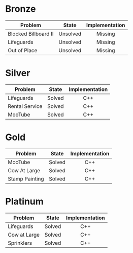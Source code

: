 # Bronze
| Problem        | State           | Implementation  |
| ------------- |:---------------:| :--------------:|
| Blocked Billboard II | Unsolved          | Missing            |
| Lifeguards     | Unsolved          | Missing            |
| Out of Place | Unsolved          | Missing            |
# Silver
| Problem        | State           | Implementation  |
| ------------- |:---------------:| :--------------:|
| Lifeguards | Solved          | C++            |
| Rental Service     | Solved          | C++            |
| MooTube | Solved          | C++            |
# Gold
| Problem        | State           | Implementation  |
| ------------- |:---------------:| :--------------:|
| MooTube | Solved          | C++            |
| Cow At Large     | Solved          | C++            |
| Stamp Painting | Solved          | C++            |
# Platinum
| Problem        | State           | Implementation  |
| ------------- |:---------------:| :--------------:|
| Lifeguards | Solved          | C++            |
| Cow at Large     | Solved          | C++            |
| Sprinklers | Solved          | C++            |
